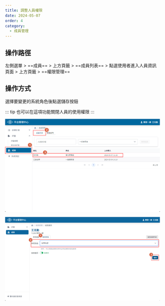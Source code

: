 ```yaml
---
title: 調整人員權限
date: 2024-05-07
order: 4
category:
  - 成員管理
---
```


## 操作路徑

左側選單 > ==成員== > 上方頁籤 > ==成員列表== > 點選使用者進入人員資訊頁面 > 上方頁籤 > ==權限管理==

## 操作方式

選擇要變更的系統角色後點選儲存按鈕

::: tip
也可以在這項功能關閉人員的使用權限
:::

![進入人員頁面](./images/manage-user-permissions-1.png)

![調整人員權限](./images/manage-user-permissions-2.png)
